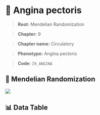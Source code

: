 # 🧪 Angina pectoris

> **Root:** Mendelian Randomization

> **Chapter:** 9  

> **Chapter name:** Circulatory

> **Phenotype:** Angina pectoris  

> **Code:** `I9_ANGINA`

## 🧬 Mendelian Randomization  

<img src="/MR/Figures/Forward/I9_ANGINA.png"/>

## 📊 Data Table

<CsvTableMRF src="/MR_Data/Forward/I9_ANGINA.csv"/>
